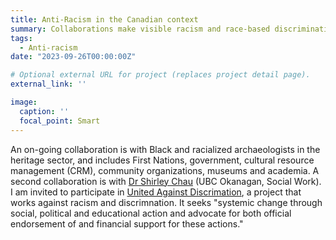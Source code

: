 ```yaml
---
title: Anti-Racism in the Canadian context
summary: Collaborations make visible racism and race-based discrimination in the Canadian context. The first project focuses on the heritage sector, and the second project aims to make visible every day experiences of racial discrimination.
tags:
  - Anti-racism
date: "2023-09-26T00:00:00Z"

# Optional external URL for project (replaces project detail page).
external_link: ''

image:
  caption: ''
  focal_point: Smart
---
```


An on-going collaboration is with Black and racialized archaeologists in the heritage sector, and includes First Nations, government, cultural resource management (CRM), community organizations, museums and academia. A second collaboration is with [Dr Shirley Chau](https://socialwork.ok.ubc.ca/about/contact/shirley-chau/) (UBC Okanagan, Social Work). I am invited to participate in [United Against Discrimation](https://kcr.ca/immigrant-services/anti-racism/), a project that works against racism and discrimnation. It seeks "systemic change through social, political and educational action and advocate for both official endorsement of and financial support for these actions."
